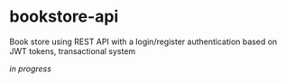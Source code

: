 # bookstore-api
Book store using REST API with a login/register authentication based on JWT tokens, transactional system

*in progress*
